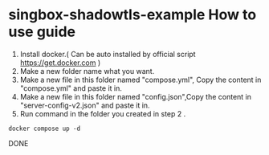 # singbox-shadowtls-example How to use guide

1. Install docker.( Can be auto installed by official script <https://get.docker.com> )
2. Make a new folder name what you want.
3. Make a new file in this folder named "compose.yml", Copy the content in "compose.yml" and paste it in.
4. Make a new file in this folder named "config.json",Copy the content in "server-config-v2.json" and paste it in.
5. Run command  in the folder you created in step 2 .

  ```shell
  docker compose up -d
  ```
  
  
 DONE
